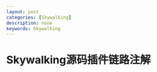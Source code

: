 ```yaml
---
layout: post
categories: [Skywalking]
description: none
keywords: Skywalking
---
```

# Skywalking源码插件链路注解



































